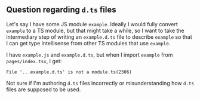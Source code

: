 ## Question regarding `d.ts` files

Let's say I have some JS module `example`. Ideally I would fully convert `example` to a TS module, but that might take a while, so I want to take the intermediary step of writing an `example.d.ts` file to describe `example` so that I can get type Intellisense from other TS modules that use `example`.

I have `example.js` and `example.d.ts`, but when I import `example` from `pages/index.tsx`, I get:

```
File '...example.d.ts' is not a module.ts(2306)
```

Not sure if I'm authoring `d.ts` files incorrectly or misunderstanding how `d.ts` files are supposed to be used.